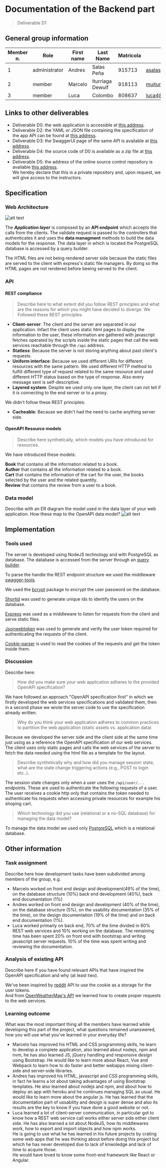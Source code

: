 # Documentation of the Backend part
> Deliverable D1
## General group information
| Member n. | Role | First name | Last Name | Matricola | Email address |
| --------- | ------------- | ---------- | --------- | --------- | --------------- |
| 1 | administrator | Andres | Salas Peña | 915713 | asalaspena@gmail.com |
| 2 | member | Marcelo | Iturriaga Dewulf | 918113 | muiturriaga@uc.cl |
| 3 | member | Luca | Colombo | 808637 | luca48.colombo@mail.polimi.it
## Links to other deliverables
- Deliverable D0: the web application is accessible at [this address](https://hypermedia-bookshop.herokuapp.com/).
- Deliverable D2: the YAML or JSON file containing the specification of the app API can be found at [this address](https://hypermedia-bookshop.herokuapp.com/openapi/swagger.yaml).
- Deliverable D3: the SwaggerUI page of the same API is available at [this address](https://hypermedia-bookshop.herokuapp.com/docs).
- Deliverable D4: the source code of D0 is available as a zip file at [this address](https://hypermedia-bookshop.herokuapp.com/backend/source.zip).
- Deliverable D5: the address of the online source control repository is available [this address](https://github.com/andressp05/Hypermedia).  
We hereby declare that this is a private repository and, upon request, we will give access to the instructors.
## Specification
### Web Architecture
![alt text](../public/assets/img/Hypermedia_diagram.jpg "Layer diagram")

The **_Application layer_** is composed by an **API endpoint** which accepts the calls from the clients. The validate request is passed to the controllers that authenticates it and uses the **data managment** methods to build the data models for the response. The data layer in which is located the PostgreSQL database is accessed by a query builder.

The HTML files are not being rendered server side because the static files are served to the client with express's static file managers. By doing so the HTML pages are not rendered before beeing served to the client.
### API
#### REST compliance

> Describe here to what extent did you follow REST principles and what are the reasons for which you might have decided to diverge.
We Followed these REST principles:

- **Client-server**: The client and the server are separated in our application. Infact the client uses static html pages to display the information to the user, these information are gathered with javascript fetches operated by the scripts inside the static pages that call the web services reachable through the `/api` address.
- **Statless**: Because the server is not storing anything about past client's requests.
- **Uniform interface**: Because we used different URIs for different resources with the same pattern. We used different HTTP method to fulfill different type of request related to the same resource and used different HTTP status based on the type of response. Also every message sent is self-descriptive.
- **Layered system**: Despite we used only one layer, the client can not tell if it is connecting to the end server or to a proxy.

We didn't follow these REST principles:
- **Cacheable**: Because we didn't had the need to cache anything server side.

#### OpenAPI Resource models
> Describe here synthetically, which models you have introduced for resources.

We have introduced these models:

**Book** that contains all the information related to a book.  
**Author** that contains all the information related to a book.  
**Cart** that contains the information of the cart for the user, the books selected by the user and the related quantity.  
**Review** that contains the review from a user to a book.

### Data model
Describe with an ER diagram the model used in the data layer of your web
application. How these map to the OpenAPI data model?
![alt text](../public/assets/img/ER_Tables.png "ER diagram")
## Implementation
### Tools used

The server is developed using NodeJS technology and with PostgreSQL as database. The database is accessed from the server through an [query builder](https://knexjs.org/).

To parse the handle the REST endpoint structure we used the middleware [swagger-tools](https://www.npmjs.com/package/swagger-tools).

We used the [bcrypt](https://www.npmjs.com/package/bcrypt) package to encrypt the user password on the database.

[Shortid](https://www.npmjs.com/package/shortid) was used to generate unique ids to identify the users on the database.

[Express](http://expressjs.com/) was used as a middleware to listen for requests from the client and serve static files.

[Jsonwebtoken](https://www.npmjs.com/package/jsonwebtoken) was used to generate and verify the user token required for authenticating the requests of the client.

[Cookie-parser](https://www.npmjs.com/package/cookie-parser) is used to read the cookies of the requests and get the token inside them.
### Discussion
Describe here:
> How did you make sure your web application adheres to the provided OpenAPI specification?

We have followed an approach "OpenAPI specification first" in which we firstly developed the web services specifications and validated them, then in a second phase we wrote the server code to use the specification already written.  

> Why do you think your web application adheres to common practices to partition the web application (static assets vs. application data)

Because we developed the server side and the client side at the same time just using as a reference the OpenAPI specification of our web services. The client uses only static pages and calls the web services of the server to fetch the data needed using the html file as a template for the layout.  

> Describe synthetically why and how did you manage session state, what are the state change triggering actions (e.g., POST to login etc..).

The session state changes only when a user uses the `/api/user/...` endpoints. These are used to authenticate the following requests of a user. The user receives a cookie http only that contains the token needed to authenticate his requests when accessing private resources for example his shoping cart.  

> Which technology did you use (relational or a no-SQL database) for managing the data model?

To manage the data model we used only [PostgreSQL](https://www.postgresql.org/) which is a relational database.
## Other information

### Task assignment
Describe here how development tasks have been subdivided among members of the
group, e.g.
- Marcelo worked on front end design and development(49% of the time), on the database structure (10%) back end development (40%), back end documentation (1%)
- Andres worked on front end design and development (40% of the time), on the database structure (5%), on the usability documentation (35% of the time), on the design documentation (19% of the time) and on back end documentation (1%).
- Luca worked primarly on back end, 70% of the time divided in 60% REST web services and 10% working on the database. The remaining time has been spent 20% on front end with bootstrap and writing javascript server requests. 10% of the time was spent writing and reviewing the documentation.

### Analysis of existing API

Describe here if you have found relevant APIs that have inspired the OpenAPI
specification and why (at least two).

We've been inspired by [reddit](https://www.reddit.com/) API to use the cookie as a storage for the user tokens.  
And from [OpenWeatherMap's API](https://openweathermap.org/api) we learned how to create proper requests to the web services.

### Learning outcome
What was the most important thing all the members have learned while developing
this part of the project, what questions remained unanswered, how you will use
what you've learned in your everyday life?

- Marcelo has improved his HTML and CSS programming skills, he learn to develop a complete application, also learned about nodejs, npm and nvm, he has also learned JS, jQuery handling and responsive design using Bootstrap. He would like to learn more about React, Vue and Webpack to learn how to do faster and better webapps mixing client-side and server-side libraries.
- Andres has improved his HTML, javascript and CSS programming skills, in fact he learns a lot about taking advantages of using Bootstrap templates. He also learned about nodejs and npm, and about how to deploy an app with heroku and he continues managing SQL as usual. He would like to learn more about the angular js. He has learned that the documentation part of ussability and design is super dense and also its results are the key to know if you have done a good website or not.
- Luca learned a lot of client-server communication, in particular got to know how a REST web service call works either server side either client side. He has also learned a lot about NodeJS, how its middlewares work, how to export and import objects and how npm works.  
  He is going to use what he has learned in his future projects by crating some web apps that he was thinking about before doing this project but which he has never developed due to lack of knwoledge and lack of time to acquire those.  
  He would have loved to know some front-end framework like React or Angular.
